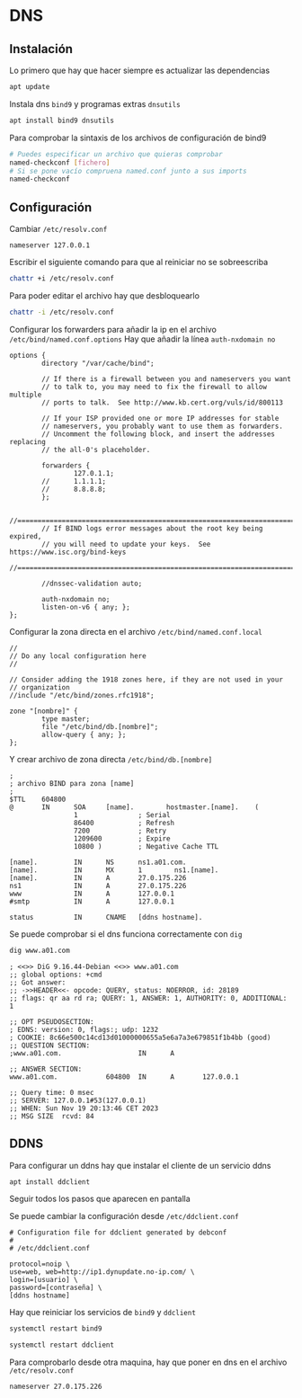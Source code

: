 # DNS

## Instalación 

Lo primero que hay que hacer siempre es actualizar las dependencias

```bash
apt update
```

Instala dns `bind9` y programas extras `dnsutils`

```bash
apt install bind9 dnsutils
```

Para comprobar la sintaxis de los archivos de configuración de bind9

```bash
# Puedes especificar un archivo que quieras comprobar
named-checkconf [fichero]
# Si se pone vacío compruena named.conf junto a sus imports
named-checkconf
```

## Configuración

Cambiar `/etc/resolv.conf` 
```
nameserver 127.0.0.1
```
Escribir el siguiente comando para que al reiniciar no se sobreescriba
```bash
chattr +i /etc/resolv.conf
```
Para poder editar el archivo hay que desbloquearlo
```bash
chattr -i /etc/resolv.conf
```

Configurar los forwarders para añadir la ip en el archivo `/etc/bind/named.conf.options`
Hay que añadir la línea `auth-nxdomain no`
```
options {
        directory "/var/cache/bind";

        // If there is a firewall between you and nameservers you want
        // to talk to, you may need to fix the firewall to allow multiple
        // ports to talk.  See http://www.kb.cert.org/vuls/id/800113

        // If your ISP provided one or more IP addresses for stable
        // nameservers, you probably want to use them as forwarders.
        // Uncomment the following block, and insert the addresses replacing
        // the all-0's placeholder.

        forwarders {
                127.0.1.1;
        //      1.1.1.1;
        //      8.8.8.8;
        };

        //========================================================================
        // If BIND logs error messages about the root key being expired,
        // you will need to update your keys.  See https://www.isc.org/bind-keys
        //========================================================================

        //dnssec-validation auto;

        auth-nxdomain no;
        listen-on-v6 { any; };
};
```

Configurar la zona directa en el archivo `/etc/bind/named.conf.local`
```
//
// Do any local configuration here
//

// Consider adding the 1918 zones here, if they are not used in your 
// organization
//include "/etc/bind/zones.rfc1918";

zone "[nombre]" { 
        type master;
        file "/etc/bind/db.[nombre]";
        allow-query { any; };
};
```

Y crear archivo de zona directa `/etc/bind/db.[nombre]`
```
;
; archivo BIND para zona [name]
;
$TTL    604800
@       IN      SOA     [name].        hostmaster.[name].    (
                1               ; Serial
                86400           ; Refresh
                7200            ; Retry
                1209600         ; Expire
                10800 )         ; Negative Cache TTL

[name].         IN      NS      ns1.a01.com.
[name].         IN      MX      1        ns1.[name].
[name].         IN      A       27.0.175.226
ns1             IN      A       27.0.175.226
www             IN      A       127.0.0.1
#smtp           IN      A       127.0.0.1

status          IN      CNAME   [ddns hostname].
```

Se puede comprobar si el dns funciona correctamente con `dig`
```bash
dig www.a01.com
```
```
; <<>> DiG 9.16.44-Debian <<>> www.a01.com
;; global options: +cmd
;; Got answer:
;; ->>HEADER<<- opcode: QUERY, status: NOERROR, id: 28189
;; flags: qr aa rd ra; QUERY: 1, ANSWER: 1, AUTHORITY: 0, ADDITIONAL: 1

;; OPT PSEUDOSECTION:
; EDNS: version: 0, flags:; udp: 1232
; COOKIE: 8c66e500c14cd13d01000000655a5e6a7a3e679851f1b4bb (good)
;; QUESTION SECTION:
;www.a01.com.                   IN      A

;; ANSWER SECTION:
www.a01.com.            604800  IN      A       127.0.0.1        

;; Query time: 0 msec
;; SERVER: 127.0.0.1#53(127.0.0.1)
;; WHEN: Sun Nov 19 20:13:46 CET 2023
;; MSG SIZE  rcvd: 84
```

## DDNS

Para configurar un ddns hay que instalar el cliente de un servicio ddns

```bash
apt install ddclient
```
Seguir todos los pasos que aparecen en pantalla

Se puede cambiar la configuración desde `/etc/ddclient.conf`
```
# Configuration file for ddclient generated by debconf
#
# /etc/ddclient.conf

protocol=noip \
use=web, web=http://ip1.dynupdate.no-ip.com/ \
login=[usuario] \
password=[contraseña] \
[ddns hostname]
```

Hay que reiniciar los servicios de `bind9` y `ddclient`
```bash
systemctl restart bind9
```
```bash
systemctl restart ddclient
```

Para comprobarlo desde otra maquina, hay que poner en dns en el archivo `/etc/resolv.conf`
```
nameserver 27.0.175.226
```
<!--stackedit_data:
eyJoaXN0b3J5IjpbLTE4MzUzNzkxNDcsNzQ4ODYwMDcsMTU0Nj
UyMzE5NCwtMjE0NzIzMjczMSwtMjEwMTEyNDY5MywxODkyNDIw
NDg1LC0zODgzMzA0OTUsMTI0MTUxNDMwOCwtMTAwMjU0MzU2Nl
19
-->